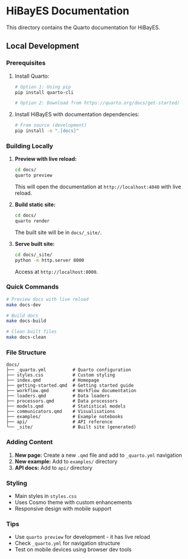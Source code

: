 # HiBayES Documentation

This directory contains the Quarto documentation for HiBayES.

## Local Development

### Prerequisites

1. Install Quarto:
   ```bash
   # Option 1: Using pip
   pip install quarto-cli

   # Option 2: Download from https://quarto.org/docs/get-started/
   ```

2. Install HiBayES with documentation dependencies:
   ```bash
   # From source (development)
   pip install -e ".[docs]"
   ```

### Building Locally

1. **Preview with live reload:**
   ```bash
   cd docs/
   quarto preview
   ```
   This will open the documentation at `http://localhost:4040` with live reload.

2. **Build static site:**
   ```bash
   cd docs/
   quarto render
   ```
   The built site will be in `docs/_site/`.

3. **Serve built site:**
   ```bash
   cd docs/_site/
   python -m http.server 8000
   ```
   Access at `http://localhost:8000`.

### Quick Commands

```bash
# Preview docs with live reload
make docs-dev

# Build docs
make docs-build

# Clean built files
make docs-clean
```

### File Structure

```
docs/
├── _quarto.yml          # Quarto configuration
├── styles.css           # Custom styling
├── index.qmd            # Homepage
├── getting-started.qmd  # Getting started guide
├── workflow.qmd         # Workflow documentation
├── loaders.qmd          # Data loaders
├── processors.qmd       # Data processors
├── models.qmd           # Statistical models
├── communicators.qmd    # Visualisations
├── examples/            # Example notebooks
├── api/                 # API reference
└── _site/               # Built site (generated)
```

### Adding Content

1. **New page:** Create a new `.qmd` file and add to `_quarto.yml` navigation
2. **New example:** Add to `examples/` directory
3. **API docs:** Add to `api/` directory

### Styling

- Main styles in `styles.css`
- Uses Cosmo theme with custom enhancements
- Responsive design with mobile support

### Tips

- Use `quarto preview` for development - it has live reload
- Check `_quarto.yml` for navigation structure
- Test on mobile devices using browser dev tools
